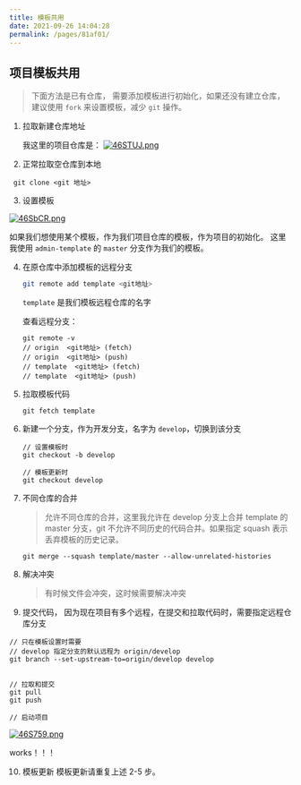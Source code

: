 ```yaml
---
title: 模板共用
date: 2021-09-26 14:04:28
permalink: /pages/81af01/
---
```


## 项目模板共用

> 下面方法是已有仓库， 需要添加模板进行初始化，如果还没有建立仓库，建议使用 `fork` 来设置模板，减少 `git` 操作。

1. 拉取新建仓库地址

   我这里的项目仓库是：
   [![46STUJ.png](https://z3.ax1x.com/2021/09/26/46STUJ.png)](https://imgtu.com/i/46STUJ)

2. 正常拉取空仓库到本地

```
 git clone <git 地址>
```

3. 设置模板

[![46SbCR.png](https://z3.ax1x.com/2021/09/26/46SbCR.png)](https://imgtu.com/i/46SbCR)

如果我们想使用某个模板，作为我们项目仓库的模板，作为项目的初始化。
这里我使用 `admin-template` 的 `master` 分支作为我们的模板。

4. 在原仓库中添加模板的远程分支

   ```bash
   git remote add template <git地址>
   ```

   `template` 是我们模板远程仓库的名字

   查看远程分支：

   ```
   git remote -v
   // origin  <git地址> (fetch)
   // origin  <git地址> (push)
   // template  <git地址> (fetch)
   // template  <git地址> (push)

   ```

5. 拉取模板代码

   ```
   git fetch template
   ```

6. 新建一个分支，作为开发分支，名字为 `develop`，切换到该分支

   ```
   // 设置模板时
   git checkout -b develop

   // 模板更新时
   git checkout develop
   ```

7. 不同仓库的合并

   > 允许不同仓库的合并，这里我允许在 develop 分支上合并 template 的 master 分支，git 不允许不同历史的代码合并。如果指定 squash 表示丢弃模板的历史记录。

   ```
   git merge --squash template/master --allow-unrelated-histories
   ```

8. 解决冲突

   > 有时候文件会冲突，这时候需要解决冲突

9. 提交代码， 因为现在项目有多个远程，在提交和拉取代码时，需要指定远程仓库分支

```
// 只在模板设置时需要
// develop 指定分支的默认远程为 origin/develop
git branch --set-upstream-to=origin/develop develop


// 拉取和提交
git pull
git push

// 启动项目
```

[![46S759.png](https://z3.ax1x.com/2021/09/26/46S759.png)](https://imgtu.com/i/46S759)

works！！！

10. 模板更新 模板更新请重复上述 2-5 步。

